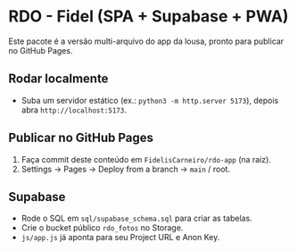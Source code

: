 # RDO - Fidel (SPA + Supabase + PWA)

Este pacote é a versão multi-arquivo do app da lousa, pronto para publicar no GitHub Pages.

## Rodar localmente
- Suba um servidor estático (ex.: `python3 -m http.server 5173`), depois abra `http://localhost:5173`.

## Publicar no GitHub Pages
1) Faça commit deste conteúdo em `FidelisCarneiro/rdo-app` (na raiz).
2) Settings → Pages → Deploy from a branch → `main` / root.

## Supabase
- Rode o SQL em `sql/supabase_schema.sql` para criar as tabelas.
- Crie o bucket público `rdo_fotos` no Storage.
- `js/app.js` já aponta para seu Project URL e Anon Key.
